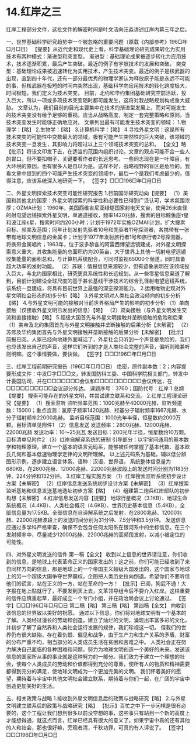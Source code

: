 # 14.红岸之三

红岸工程部分文件，这批文件的解密时间是叶文洁向汪淼讲述红岸内幕三年之后。


一、世界基础科学研究趋势中一个被忽略的重要问题（原载《内部参考》196□年□月□日）
【提要】从近代史和现代史上看，科学基础理论研究成果转化为实用技术有两种模式：渐进型和突变型。
渐进型：基础理论成果被逐步转化为应用技术，技术逐渐积累，最后产生突破。最近的例子有宇航技术的发展和突破。
突变型：基础理论成果被迅速转化为实用技术，产生技术突变。最近的例子是核武器的出现，直到四十年代，还有一部分最优秀的物理学家认为释放原子能是永远不可能的事，但核武器在极短的时间内突然出现，基础科学向应用技术的转化跨度极大，时间极短，我们定义为技术突变。
目前，北约和华约集团基础研究空前活跃，投入巨大，所以一项或多项技术突变随时都可能发生，这将对我战略规划构成重大威胁。
文章认为，我们目前的目光主要集中在技术的渐进型发展上，而对可能发生的技术突变没有给予足够的重视。应当从战略高度，制定一套完整策略和原则，当技术突变发生时能够正确地应对。
文章列出最有可能发生技术突变的领域：
1.物理学：【略】
2.生物学：【略】
3.计算机科学：【略】
4.寻找外星文明：这是所有技术突变的可能性中变数最大的领域，极有可能产生突然性的巨大突破，该领域的技术突变一旦发生，其影响力将超过以上三个领域技术突变的总和。
【全文】略
【批示】将该文印发下去，在适当的范围内组织讨论。文章的观点可能不合一些人的胃口，但不要扣帽子，关键要看作者的长远思考。一些同志现在是一叶障目，有大环境的原因，也有很多人是自以为是。这样不好，战略视野的盲区是危险的。我看文章中提到的四个可能产生技术突变的领域中，最后一个是我们考虑最少的，值得注意，应该系统深入地研究一下。
【签字】□□□196□年□月□日


二、外星文明探索技术突变可能性研究报告
1.目前国际研究动向【提要】
（1）美国和其他北约国家：外星文明探索的科学性和必要性已得到广泛认可，学术氛围浓厚；OZMA计划：1960年，美国西维吉尼亚绿堤国家射电天文台，使用26米直径的射电望远镜探索外星文明，单通道接收，频率1420兆赫，搜索的目标鲸鱼座τ星和波江座ε星，搜索时间约200小时；计划于1972年实施OZMAⅡ计划，扩大搜索目标、频率及范围；同年计划发射先驱者10号和先驱者11号探测器，各携带有一张带有地球文明信息的金属卡；计划于1977年发射旅行者1号和旅行者2号探测器，将携带金属唱片；1963年，位于波多黎各的阿雷西博望远镜建成，对外星文明探索意义重大，其收集能量的总面积约为20英亩，大于世界上其他一切射电望远镜收集能量的面积总和，与计算机系统配合，可同时监视65000个频道，同时具备超大功率的发射功能。
（2）苏联：情报信息来源较少，但有迹象表明在该领域投入巨大，与北约国家相比，研究更具系统性和长远规划。从一些零星信息渠道了解到，目前计划建设全球尺度的基于甚长基线干涉技术的综合孔径射电望远镜系统，该系统一旦建成，将具有目前世界上最强的深空探测能力。
2.运用唯物史观对外星文明社会形态的初步分析【略】
3.外星文明对人类社会政治倾向的初步分析【略】
4.与外星文明可能的接触对当前世界格局产生的影响的初步分析
（1）单向接触（仅接收外星文明已发出的信息）【略】
（2）双向接触（与外星文明发生交流和直接接触）【略】
5.超级大国首先与外星文明接触并垄断接触的危险和后果
（1）美帝及北约集团首先与外星文明接触并垄断接触的后果分析【未解密】
（2）苏修及华约集团首先与外星文明接触并垄断接触的后果分析【未解密】
【批示】简报已阅。人家已经向地球外面喊话了，外星社会只听到一个声音是危险的，我们也应该发出自己的声音，这样它们听到的才是人类社会完整的声音，偏听则暗兼听则明嘛。这个事情要做，要快做。
【签字】□□□196□年□月□日


三、红岸工程前期研究报告（196□年□月□日）
绝密，原件副本数：2；内容提要形成文件：中发□字□□□文，转发国防科工委、中国科学院相关部门，转发中计委国防司，并在□□□□□□□会议和□□□□□□□□□□会议传达，在□□□□□□□□□□会议部分传达。
课题序号：3760；国防代号：红岸
1.总纲【提要】
搜索可能存在的外星文明，并尝试建立联系和交流。
2.红岸工程理论研究【提要】
（1）搜索监听
监听频率范围：1000兆赫至40000兆赫，监听频道数：15000；重点监测：氢原子频率1420兆赫、羟基分子辐射频率1667兆赫、水分子辐射频率22000兆赫。
监听目标范围：1000光年半径，恒星数约2000万颗。目标清单见附件1
（2）信息发送
发送频率：2800兆赫、12000兆赫、22000兆赫
发送功率：10～25兆瓦
发送目标：200光年半径，恒星数约10万颗。目标清单见附件2
（3）红岸自解译系统的研制
引导部分：以宇宙间通用的基本数学和物理原理，建立一个基本的语言元码系，能够被任何掌握了基本代数、基本欧氏几何和基本低速物理学定律的文明所理解。
以上述元码系为基础，辅以低分辨图形示例，逐步建立语言体系，语种：汉语、世界语。
系统整体信息量为680KB，在2800兆赫、12000兆赫、22000兆赫波段上的发送时间分别为1183分钟、224分钟和132分钟。
3.红岸工程实施方案
（1）红岸搜索监听系统初步设计方案【未解密】
（2）红岸信息发送系统初步设计方案【未解密】
（3）红岸搜索监听基地和信息发送基地选址初步方案【略】
（4）组建第二炮兵红岸部队的初步构想【未解密】
4.红岸信息发送内容【提要】
地球行星概况（3.1KB）、地球生命系统概况（4.4KB）、人类社会概况（4.6KB）、世界历史基本信息（5.4KB），全部信息量为17.5KB。全部信息在自译解系统之后发射，在2800兆赫、12000兆赫、22000兆赫波段上的发送时间分别为31分钟、7.5分钟和3.5分钟。
发送信息应通过多学科严格审查，确保不会包含任何太阳系在银河系中的坐标信息。在三个发射频率中，尽量减少12000兆赫、22000兆赫的高频段发射，以减小被定位的可能性。


四、对外星文明发送的信件
第一稿【全文】
收到以上信息的世界请注意，你们收到的信息，是地球上代表革命正义的国家发出的！这之前，你们可能已经收到了来自同样方向的信息，那是地球上的一个帝国主义超级大国发出的，这个国家与地球上的另一个超级大国争夺世界霸权，企图把人类历史拉向倒退。希望你们不要听信他们的谎言，站在正义的一方，站在革命的一方！
【批示】已阅，狗屁不通！大字报在地上贴就行了，不要发到天上去，文革领导组今后不要介入红岸。这样重要的信件应慎重起草，最好成立一个专门小组，并在政治局会议上讨论通过。
【签字】□□□196□年□月□日
第二稿【略】
第三稿【略】
第四稿【全文】
向收到该信息的世界致以美好的祝愿。
通过以下信息，你们将对地球文明有一个基本的了解。人类经过漫长的劳动和创造，建立了灿烂的文明，涌现出丰富多彩的文化，并初步了解了自然界和人类社会运行发展的规律，我们珍视这一切。
但我们的世界仍有很大缺陷，存在着仇恨、偏见和战争，由于生产力和生产关系的矛盾，财富的分布严重不均，相当部分的人类成员生活在贫困和苦难之中。
人类社会正在努力解决自己面临的各种困难和问题，努力为地球文明创造一个美好的未来。发送该信息的国家所从事的事业就是这种努力的一部分。我们致力于建立一个理想的社会，使每个人类成员的劳动和价值都得到充分的尊重，使所有人的物质和精神需要都得到充分的满足，使地球文明成为一个更加完美的文明。
我们怀着美好的愿望，期待着与宇宙中其他文明社会建立联系，期待着与你们一起，在广阔的宇宙中创造更加美好的生活。


五、相关政策与战略
1.接收到外星文明信息后的政策与战略研究【略】
2.与外星文明建立联系后的政策与战略研究【略】
【批示】百忙之中下一步闲棋是很有必要的，这个工程让我们想到很多以前没空想的事，这些事只有站到一个新的高度上才能想得通，就这点而言，红岸已经具有很大的意义了。如果宇宙中真的还有其他的人和社会，那也很好嘛，旁观者清，千秋功罪，可真的有人评说了。
【签字】□□□196□年□月□日
